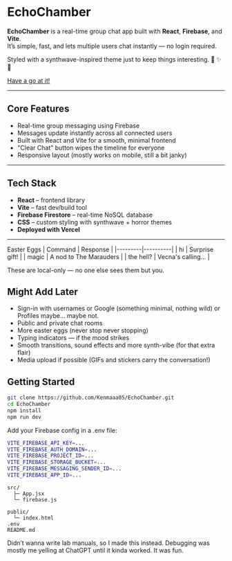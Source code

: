 # EchoChamber

**EchoChamber** is a real-time group chat app built with **React**, **Firebase**, and **Vite**.  
It’s simple, fast, and lets multiple users chat instantly — no login required.

Styled with a synthwave-inspired theme just to keep things interesting. 🌃 ✨🎴     

[Have a go at it!](https://echo-chamber-eta.vercel.app/)

---

## Core Features

- Real-time group messaging using Firebase
- Messages update instantly across all connected users
- Built with React and Vite for a smooth, minimal frontend
- "Clear Chat" button wipes the timeline for everyone
- Responsive layout (mostly works on mobile, still a bit janky)
    
---

## Tech Stack

- **React** – frontend library
- **Vite** – fast dev/build tool
- **Firebase Firestore** – real-time NoSQL database
- **CSS** – custom styling with synthwave + horror themes
- **Deployed with Vercel**

---

 Easter Eggs
| Command	| Response |
|---------|----------|
| hi	    | Surprise gift! |
| magic |	A nod to The Marauders |
| the hell?	| Vecna's calling... |

These are local-only — no one else sees them but you.

## Might Add Later

- Sign-in with usernames or Google (something minimal, nothing wild) or Profiles maybe… maybe not.
- Public and private chat rooms
- More easter eggs (never stop never stopping)
- Typing indicators — if the mood strikes
- Smooth transitions, sound effects and more synth-vibe (for that extra flair)
- Media upload if possible (GIFs and stickers carry the conversation!)

## Getting Started

```bash
git clone https://github.com/Kenmaaa05/EchoChamber.git
cd EchoChamber
npm install
npm run dev
```
Add your Firebase config in a .env file:

```bash
VITE_FIREBASE_API_KEY=...
VITE_FIREBASE_AUTH_DOMAIN=...
VITE_FIREBASE_PROJECT_ID=...
VITE_FIREBASE_STORAGE_BUCKET=...
VITE_FIREBASE_MESSAGING_SENDER_ID=...
VITE_FIREBASE_APP_ID=...
```


```pgsql
src/
  ├─ App.jsx
  └─ firebase.js

public/
  └─ index.html
.env
README.md
```

Didn’t wanna write lab manuals, so I made this instead.
Debugging was mostly me yelling at ChatGPT until it kinda worked. 
It was fun.

